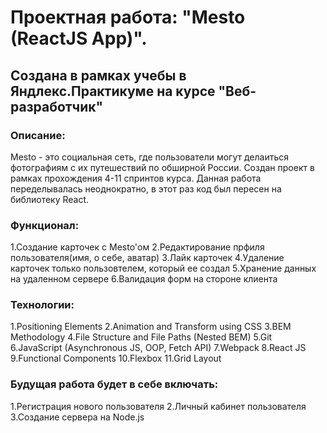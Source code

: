 # Проектная работа: "Mesto (ReactJS App)".

## Создана в рамках учебы в Яндлекс.Практикуме на курсе "Веб-разработчик"

### Описание:
Mesto - это социальная сеть, где пользователи могут делаиться фотографиям с их путешествий по обширной России. Создан проект в рамках прохождения 4-11 спринтов курса. Данная работа переделывалась неоднократно, в этот раз код был пересен на библиотеку React.

### Функционал:
1.Создание карточек с Mesto'ом
2.Редактирование прфиля пользователя(имя, о себе, аватар)
3.Лайк карточек
4.Удаление карточек только пользовтелем, который ее создал
5.Хранение данных на удаленном сервере
6.Валидация форм на стороне клиента

### Технологии:
1.Positioning Elements
2.Animation and Transform using CSS
3.BEM Methodology
4.File Structure and File Paths (Nested BEM)
5.Git
6.JavaScript (Asynchronous JS, OOP, Fetch API)
7.Webpack
8.React JS
9.Functional Components
10.Flexbox
11.Grid Layout

### Будущая работа будет в себе включать:
1.Регистрация нового пользователя
2.Личный кабинет пользователя
3.Создание сервера на Node.js

